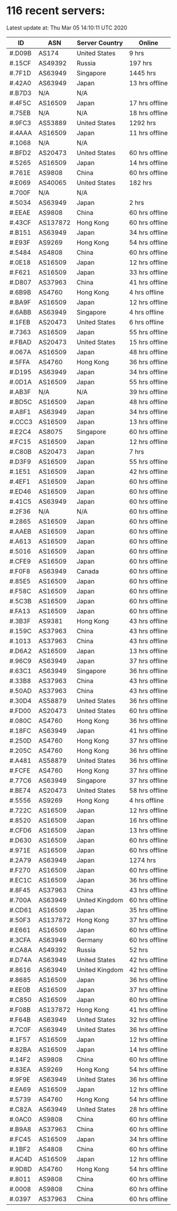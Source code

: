 # 116 recent servers:

Latest update at: Thu Mar 05 14:10:11 UTC 2020

| ID | ASN | Server Country | Online |
| -- | --- | -------------- | ------ |
| #.D09B | AS174 | United States | 9 hrs |
| #.15CF | AS49392 | Russia | 197 hrs |
| #.7F1D | AS63949 | Singapore | 1445 hrs |
| #.42A0 | AS63949 | Japan | 13 hrs offline |
| #.B7D3 | N/A | N/A | |
| #.4F5C | AS16509 | Japan | 17 hrs offline |
| #.75EB | N/A | N/A | 18 hrs offline |
| #.9FC3 | AS53889 | United States | 1292 hrs |
| #.4AAA | AS16509 | Japan | 11 hrs offline |
| #.1068 | N/A | N/A | |
| #.BFD2 | AS20473 | United States | 60 hrs offline |
| #.5265 | AS16509 | Japan | 14 hrs offline |
| #.761E | AS9808 | China | 60 hrs offline |
| #.E069 | AS40065 | United States | 182 hrs |
| #.700F | N/A | N/A | |
| #.5034 | AS63949 | Japan | 2 hrs |
| #.EEAE | AS9808 | China | 60 hrs offline |
| #.43CF | AS137872 | Hong Kong | 60 hrs offline |
| #.B151 | AS63949 | Japan | 34 hrs offline |
| #.E93F | AS9269 | Hong Kong | 54 hrs offline |
| #.5484 | AS4808 | China | 60 hrs offline |
| #.0E18 | AS16509 | Japan | 12 hrs offline |
| #.F621 | AS16509 | Japan | 33 hrs offline |
| #.D807 | AS37963 | China | 41 hrs offline |
| #.6B9B | AS4760 | Hong Kong | 4 hrs offline |
| #.BA9F | AS16509 | Japan | 12 hrs offline |
| #.6ABB | AS63949 | Singapore | 4 hrs offline |
| #.1FEB | AS20473 | United States | 6 hrs offline |
| #.7363 | AS16509 | Japan | 55 hrs offline |
| #.FBAD | AS20473 | United States | 15 hrs offline |
| #.067A | AS16509 | Japan | 48 hrs offline |
| #.5FFA | AS4760 | Hong Kong | 36 hrs offline |
| #.D195 | AS63949 | Japan | 34 hrs offline |
| #.0D1A | AS16509 | Japan | 55 hrs offline |
| #.AB3F | N/A | N/A | 39 hrs offline |
| #.BD5C | AS16509 | Japan | 48 hrs offline |
| #.A8F1 | AS63949 | Japan | 34 hrs offline |
| #.CCC3 | AS16509 | Japan | 13 hrs offline |
| #.E2C4 | AS8075 | Singapore | 60 hrs offline |
| #.FC15 | AS16509 | Japan | 12 hrs offline |
| #.C80B | AS20473 | Japan | 7 hrs |
| #.D3F9 | AS16509 | Japan | 55 hrs offline |
| #.1E51 | AS16509 | Japan | 42 hrs offline |
| #.4EF1 | AS16509 | Japan | 60 hrs offline |
| #.ED46 | AS16509 | Japan | 60 hrs offline |
| #.41C5 | AS63949 | Japan | 60 hrs offline |
| #.2F36 | N/A | N/A | 60 hrs offline |
| #.2865 | AS16509 | Japan | 60 hrs offline |
| #.AAEB | AS16509 | Japan | 60 hrs offline |
| #.A613 | AS16509 | Japan | 60 hrs offline |
| #.5016 | AS16509 | Japan | 60 hrs offline |
| #.CFE9 | AS16509 | Japan | 60 hrs offline |
| #.F0F8 | AS63949 | Canada | 60 hrs offline |
| #.85E5 | AS16509 | Japan | 60 hrs offline |
| #.F58C | AS16509 | Japan | 60 hrs offline |
| #.5C3B | AS16509 | Japan | 60 hrs offline |
| #.FA13 | AS16509 | Japan | 60 hrs offline |
| #.3B3F | AS9381 | Hong Kong | 43 hrs offline |
| #.159C | AS37963 | China | 43 hrs offline |
| #.1013 | AS37963 | China | 43 hrs offline |
| #.D6A2 | AS16509 | Japan | 13 hrs offline |
| #.96C9 | AS63949 | Japan | 37 hrs offline |
| #.63C1 | AS63949 | Singapore | 36 hrs offline |
| #.33B8 | AS37963 | China | 43 hrs offline |
| #.50AD | AS37963 | China | 43 hrs offline |
| #.30D4 | AS58879 | United States | 36 hrs offline |
| #.FD00 | AS20473 | United States | 60 hrs offline |
| #.080C | AS4760 | Hong Kong | 36 hrs offline |
| #.18FC | AS63949 | Japan | 41 hrs offline |
| #.250D | AS4760 | Hong Kong | 37 hrs offline |
| #.205C | AS4760 | Hong Kong | 36 hrs offline |
| #.A481 | AS58879 | United States | 36 hrs offline |
| #.FCFE | AS4760 | Hong Kong | 37 hrs offline |
| #.77C6 | AS63949 | Singapore | 37 hrs offline |
| #.BE74 | AS20473 | United States | 58 hrs offline |
| #.5556 | AS9269 | Hong Kong | 4 hrs offline |
| #.722C | AS16509 | Japan | 12 hrs offline |
| #.8520 | AS16509 | Japan | 16 hrs offline |
| #.CFD6 | AS16509 | Japan | 13 hrs offline |
| #.D630 | AS16509 | Japan | 60 hrs offline |
| #.971E | AS16509 | Japan | 60 hrs offline |
| #.2A79 | AS63949 | Japan | 1274 hrs |
| #.F270 | AS16509 | Japan | 60 hrs offline |
| #.EC1C | AS16509 | Japan | 36 hrs offline |
| #.8F45 | AS37963 | China | 43 hrs offline |
| #.700A | AS63949 | United Kingdom | 60 hrs offline |
| #.CD61 | AS16509 | Japan | 35 hrs offline |
| #.50F3 | AS137872 | Hong Kong | 37 hrs offline |
| #.E661 | AS16509 | Japan | 60 hrs offline |
| #.3CFA | AS63949 | Germany | 60 hrs offline |
| #.CA8A | AS49392 | Russia | 52 hrs |
| #.D74A | AS63949 | United States | 42 hrs offline |
| #.8616 | AS63949 | United Kingdom | 42 hrs offline |
| #.8685 | AS16509 | Japan | 36 hrs offline |
| #.EE0B | AS16509 | Japan | 37 hrs offline |
| #.C850 | AS16509 | Japan | 60 hrs offline |
| #.F08B | AS137872 | Hong Kong | 41 hrs offline |
| #.F64B | AS63949 | United States | 32 hrs offline |
| #.7C0F | AS63949 | United States | 36 hrs offline |
| #.1F57 | AS16509 | Japan | 12 hrs offline |
| #.82BA | AS16509 | Japan | 14 hrs offline |
| #.14F2 | AS9808 | China | 60 hrs offline |
| #.83EA | AS9269 | Hong Kong | 54 hrs offline |
| #.9F9E | AS63949 | United States | 36 hrs offline |
| #.EA69 | AS16509 | Japan | 12 hrs offline |
| #.5739 | AS4760 | Hong Kong | 54 hrs offline |
| #.C82A | AS63949 | United States | 28 hrs offline |
| #.0AC0 | AS9808 | China | 60 hrs offline |
| #.B9A8 | AS37963 | China | 60 hrs offline |
| #.FC45 | AS16509 | Japan | 34 hrs offline |
| #.1BF2 | AS4808 | China | 60 hrs offline |
| #.AC4D | AS16509 | Japan | 12 hrs offline |
| #.9D8D | AS4760 | Hong Kong | 54 hrs offline |
| #.8011 | AS9808 | China | 60 hrs offline |
| #.0008 | AS9808 | China | 60 hrs offline |
| #.0397 | AS37963 | China | 60 hrs offline |

